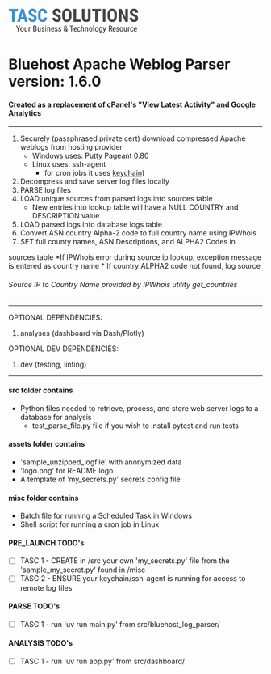 ![TASCS LOGO](./assets/logo.png)

# Bluehost Apache Weblog Parser version: 1.6.0

#### Created as a replacement of cPanel's "View Latest Activity" and Google Analytics

---

1. Securely (passphrased private cert) download compressed Apache weblogs from hosting provider
    * Windows uses: Putty Pageant 0.80
    * Linux uses: ssh-agent 
      * for cron jobs it uses [keychain](https://linux.die.net/man/1/keychain))
1. Decompress and save server log files locally
1. PARSE log files
1. LOAD unique sources from parsed logs into sources table
    * New entries into lookup table will have a NULL COUNTRY and DESCRIPTION value
1. LOAD parsed logs into database logs table
1. Convert ASN country Alpha-2 code to full country name using IPWhois
1. SET full county names, ASN Descriptions, and ALPHA2 Codes in

sources table
     *If IPWhois error during source ip lookup, exception message is entered as country name
     * If country ALPHA2 code not found, log source

###### Source IP to Country Name provided by IPWhois utility get_countries

---
OPTIONAL DEPENDENCIES:

1. analyses (dashboard via Dash/Plotly)

OPTIONAL DEV DEPENDENCIES:

1. dev (testing, linting)

---

#### src folder contains

* Python files needed to retrieve, process, and store web server logs to a database for analysis
  * test_parse_file.py file if you wish to install pytest and run tests

#### assets folder contains

* 'sample_unzipped_logfile'  with anonymized data
* 'logo.png' for README logo
* A template of 'my_secrets.py' secrets config file

#### misc folder contains

* Batch file for running a Scheduled Task in Windows
* Shell script for running a cron job in Linux

#### PRE_LAUNCH TODO's

* [ ] TASC 1 - CREATE in /src your own 'my_secrets.py' file from the 'sample_my_secret.py' found in /misc
* [ ] TASC 2 - ENSURE your keychain/ssh-agent is running for access to remote log files

#### PARSE TODO's

* [ ] TASC 1 - run 'uv run main.py' from src/bluehost_log_parser/

#### ANALYSIS TODO's

* [ ] TASC 1 - run 'uv run app.py' from src/dashboard/
